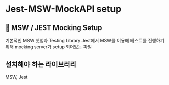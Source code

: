 # Jest-MSW-MockAPI setup

## :bookmark_tabs: MSW / JEST Mocking Setup
기본적인 MSW 셋업과 Testing Library Jest에서 MSW를 이용해 테스트를 진행하기 위해 mocking server가 setup 되어있는 파일

## 설치해야 하는 라이브러리
MSW, Jest